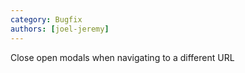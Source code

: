 ```yaml
---
category: Bugfix
authors: [joel-jeremy]
---
```


Close open modals when navigating to a different URL
